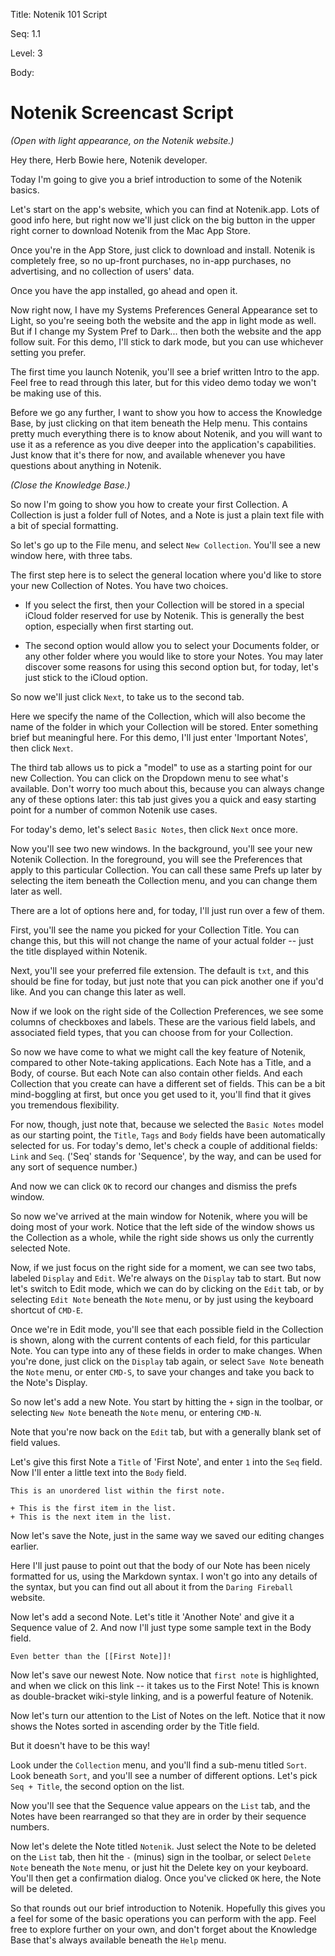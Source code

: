 Title:  Notenik 101 Script

Seq:    1.1

Level:  3

Body:

# Notenik Screencast Script

*(Open with light appearance, on the Notenik website.)*

Hey there, Herb Bowie here, Notenik developer. 

Today I'm going to give you a brief introduction to some of the Notenik basics. 

Let's start on the app's website, which you can find at Notenik.app. Lots of good info here, but right now we'll just click on the big button in the upper right corner to download Notenik from the Mac App Store. 

Once you're in the App Store, just click to download and install. Notenik is completely free, so no up-front purchases, no in-app purchases, no advertising, and no collection of users' data. 

Once you have the app installed, go ahead and open it. 

Now right now, I have my Systems Preferences General Appearance set to Light, so you're seeing both the website and the app in light mode as well. But if I change my System Pref to Dark... then both the website and the app follow suit. For this demo, I'll stick to dark mode, but you can use whichever setting you prefer. 

The first time you launch Notenik, you'll see a brief written Intro to the app. Feel free to read through this later, but for this video demo today we won't be making use of this. 

Before we go any further, I want to show you how to access the Knowledge Base, by just clicking on that item beneath the Help menu. This contains pretty much everything there is to know about Notenik, and you will want to use it as a reference as you dive deeper into the application's capabilities. Just know that it's there for now, and available whenever you have questions about anything in Notenik. 

*(Close the Knowledge Base.)*

So now I'm going to show you how to create your first Collection. A Collection is just a folder full of Notes, and a Note is just a plain text file with a bit of special formatting.  

So let's go up to the File menu, and select `New Collection`. You'll see a new window here, with three tabs. 

The first step here is to select the general location where you'd like to store your new Collection of Notes. You have two choices. 

+ If you select the first, then your Collection will be stored in a special iCloud folder reserved for use by Notenik. This is generally the best option, especially when first starting out. 

+ The second option would allow you to select your Documents folder, or any other folder where you would like to store your Notes. You may later discover some reasons for using this second option but, for today, let's just stick to the iCloud option. 

So now we'll just click `Next`, to take us to the second tab. 

Here we specify the name of the Collection, which will also become the name of the folder in which your Collection will be stored. Enter something brief but meaningful here. For this demo, I'll just enter 'Important Notes', then click `Next`.

The third tab allows us to pick a "model" to use as a starting point for our new Collection. You can click on the Dropdown menu to see what's available. Don't worry too much about this, because you can always change any of these options later: this tab just gives you a quick and easy starting point for a number of common Notenik use cases. 

For today's demo, let's select `Basic Notes`, then click `Next` once more. 

Now you'll see two new windows. In the background, you'll see your new Notenik Collection. In the foreground, you will see the Preferences that apply to this particular Collection. You can call these same Prefs up later by selecting the item beneath the Collection menu, and you can change them later as well. 

There are a lot of options here and, for today, I'll just run over a few of them. 

First, you'll see the name you picked for your Collection Title. You can change this, but this will not change the name of your actual folder -- just the title displayed within Notenik. 

Next, you'll see your preferred file extension. The default is `txt`, and this should be fine for today, but just note that you can pick another one if you'd like. And you can change this later as well. 

Now if we look on the right side of the Collection Preferences, we see some columns of checkboxes and labels. These are the various field labels, and associated field types, that you can choose from for your Collection. 

So now we have come to what we might call the key feature of Notenik, compared to other Note-taking applications. Each Note has a Title, and a Body, of course. But each Note can also contain other fields. And each Collection that you create can have a different set of fields. This can be a bit mind-boggling at first, but once you get used to it, you'll find that it gives you tremendous flexibility. 

For now, though, just note that, because we selected the `Basic Notes` model as our starting point, the `Title`, `Tags` and `Body` fields have been automatically selected for us. For today's demo, let's check a couple of additional fields: `Link` and `Seq`. ('Seq' stands for 'Sequence', by the way, and can be used for any sort of sequence number.) 

And now we can click `OK` to record our changes and dismiss the prefs window. 

So now we've arrived at the main window for Notenik, where you will be doing most of your work. Notice that the left side of the window shows us the Collection as a whole, while the right side shows us only the currently selected Note. 

Now, if we just focus on the right side for a moment, we can see two tabs, labeled `Display` and `Edit`. We're always on the `Display` tab to start. But now let's switch to Edit mode, which we can do by clicking on the `Edit` tab, or by selecting `Edit Note` beneath the `Note` menu, or by just using the keyboard shortcut of `CMD-E`. 

Once we're in Edit mode, you'll see that each possible field in the Collection is shown, along with the current contents of each field, for this particular Note. You can type into any of these fields in order to make changes. When you're done, just click on the `Display` tab again, or select `Save Note` beneath the `Note` menu, or enter `CMD-S`, to save your changes and take you back to the Note's Display. 

So now let's add a new Note. You start by hitting the `+` sign in the toolbar, or selecting `New Note` beneath the `Note` menu, or entering `CMD-N`. 

Note that you're now back on the `Edit` tab, but with a generally blank set of field values. 

Let's give this first Note a `Title` of 'First Note', and enter `1` into the `Seq` field. Now I'll enter a little text into the `Body` field. 

```
This is an unordered list within the first note. 

+ This is the first item in the list. 
+ This is the next item in the list. 
```

Now let's save the Note, just in the same way we saved our editing changes earlier. 

Here I'll just pause to point out that the body of our Note has been nicely formatted for us, using the Markdown syntax. I won't go into any details of the syntax, but you can find out all about it from the `Daring Fireball` website. 

Now let's add a second Note. Let's title it 'Another Note' and give it a Sequence value of 2. And now I'll just type some sample text in the Body field. 

```
Even better than the [[First Note]]!
```

Now let's save our newest Note. Now notice that `first note` is highlighted, and when we click on this link -- it takes us to the First Note! This is known as double-bracket wiki-style linking, and is a powerful feature of Notenik. 

Now let's turn our attention to the List of Notes on the left. Notice that it now shows the Notes sorted in ascending order by the Title field. 

But it doesn't have to be this way!

Look under the `Collection` menu, and you'll find a sub-menu titled `Sort`. Look beneath `Sort`, and you'll see a number of different options. Let's pick `Seq + Title`, the second option on the list. 

Now you'll see that the Sequence value appears on the `List` tab, and the Notes have been rearranged so that they are in order by ‌their sequence numbers. 

Now let's delete the Note titled `Notenik`. Just select the Note to be deleted on the `List` tab, then hit the `-` (minus) sign in the toolbar, or select `Delete Note` beneath the `Note` menu, or just hit the Delete key on your keyboard. You'll then get a confirmation dialog. Once you've clicked `OK` here, the Note will be deleted. 

So that rounds out our brief introduction to Notenik. Hopefully this gives you a feel for some of the basic operations you can perform with the app. Feel free to explore further on your own, and don't forget about the Knowledge Base that's always available beneath the `Help` menu. 
 






